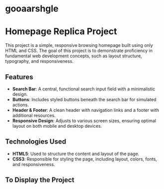 # gooaarshgle

# Homepage Replica Project

This project is a simple, responsive browsing homepage built using only HTML and CSS. The goal of this project is to demonstrate proficiency in fundamental web development concepts, such as layout structure, typography, and responsiveness.

## Features

- **Search Bar**: A central, functional search input field with a minimalistic design.
- **Buttons**: Includes styled buttons beneath the search bar for simulated actions.
- **Header & Footer**: A clean header with navigation links and a footer with additional resources.
- **Responsive Design**: Adjusts to various screen sizes, ensuring optimal layout on both mobile and desktop devices.

## Technologies Used

- **HTML5**: Used to structure the content and layout of the page.
- **CSS3**: Responsible for styling the page, including layout, colors, fonts, and responsiveness.

## To Display the Project
[
](https://gooaarshgle.netlify.app/)
